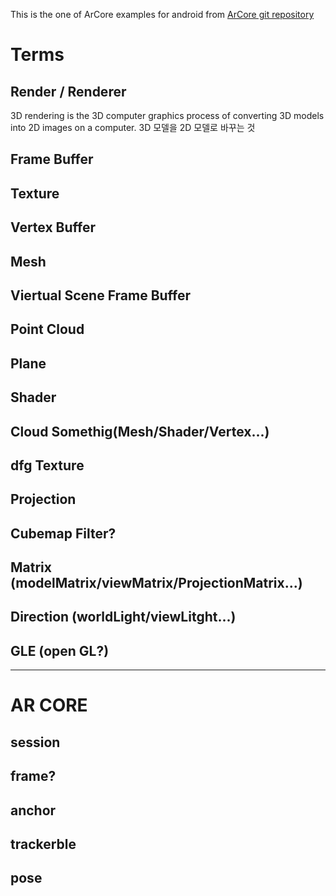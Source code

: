 This is the one of ArCore examples for android from [ArCore git repository](https://github.com/google-ar/arcore-android-sdk/blob/master/samples/hello_ar_java/app/src/main/java/com/google/ar/core/examples/java/helloar)

# Terms

## Render / Renderer

3D rendering is the 3D computer graphics process of converting 3D models into 2D images on a computer.
3D 모델을 2D 모델로 바꾸는 것

## Frame Buffer

## Texture

## Vertex Buffer

## Mesh

## Viertual Scene Frame Buffer

## Point Cloud

## Plane

## Shader

## Cloud Somethig(Mesh/Shader/Vertex...)

## dfg Texture

## Projection

## Cubemap Filter?

## Matrix (modelMatrix/viewMatrix/ProjectionMatrix...)

## Direction (worldLight/viewLitght...)

## GLE (open GL?)

---

# AR CORE

## session

## frame?

## anchor

## trackerble

## pose